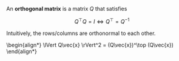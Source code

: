An **orthogonal matrix** is a matrix $Q$ that satisfies

$$
Q^\top Q = I \iff Q^\top = Q^{-1}
$$

Intuitively, the rows/columns are orthonormal to each other.

\begin{align\*}
\lVert Q\vec{x} \rVert^2 = (Q\vec{x})^\top (Q\vec{x})
\end{align\*}